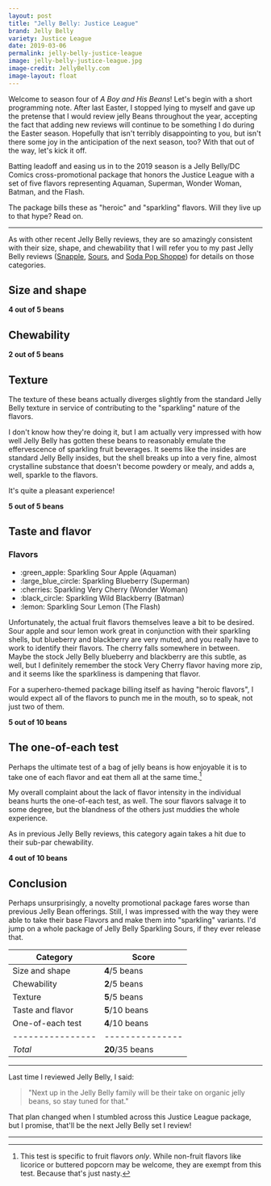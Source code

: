 ```yaml
---
layout: post
title: "Jelly Belly: Justice League"
brand: Jelly Belly
variety: Justice League
date: 2019-03-06
permalink: jelly-belly-justice-league
image: jelly-belly-justice-league.jpg
image-credit: JellyBelly.com
image-layout: float
---
```



Welcome to season four of <cite>A Boy and His Beans</cite>!
Let's begin with a short programming note.
After last Easter, I stopped lying to myself and
gave up the pretense that I would review jelly Beans throughout the year,
accepting the fact that adding new reviews
will continue to be something I do during the Easter season.
Hopefully that isn't terribly disappointing to you,
but isn't there some joy in the anticipation of the next season, too?
With that out of the way, let's kick it off.

Batting leadoff and easing us in to the 2019 season is
a Jelly Belly/DC Comics cross-promotional package
that honors the Justice League with a set of five flavors
representing Aquaman, Superman, Wonder Woman, Batman, and the Flash.

The package bills these as "heroic" and "sparkling" flavors.
Will they live up to that hype? Read on.


---

As with other recent Jelly Belly reviews, they are so amazingly consistent
with their size, shape, and chewability that I will refer you
to my past Jelly Belly reviews
([Snapple](/jelly-belly-snapple),
[Sours](/jelly-belly-sours), and
[Soda Pop Shoppe](/jelly-belly-soda-pop-shoppe))
for details on those categories.


## Size and shape

**4 out of 5 beans**


## Chewability

**2 out of 5 beans**


## Texture

The texture of these beans actually diverges slightly from
the standard Jelly Belly texture in service of
contributing to the "sparkling" nature of the flavors.

I don't know how they're doing it, but I am actually very impressed with
how well Jelly Belly has gotten these beans to reasonably emulate
the effervescence of sparkling fruit beverages.
It seems like the insides are standard Jelly Belly insides,
but the shell breaks up into a very fine, almost crystalline substance
that doesn't become powdery or mealy, and adds a, well, sparkle to the flavors.

It's quite a pleasant experience!

**5 out of 5 beans**


## Taste and flavor

<div class="inset">
    <h3>Flavors</h3>
    <ul class="emoji-list">
        <li>:green_apple: Sparkling Sour Apple (Aquaman)</li>
        <li>:large_blue_circle: Sparkling Blueberry (Superman)</li>
        <li>:cherries: Sparkling Very Cherry (Wonder Woman)</li>
        <li>:black_circle: Sparkling Wild Blackberry (Batman)</li>
        <li>:lemon: Sparkling Sour Lemon (The Flash)</li>
    </ul>
</div>

Unfortunately, the actual fruit flavors themselves leave a bit to be desired.
Sour apple and sour lemon work great in conjunction with their sparkling shells,
but blueberry and blackberry are very muted,
and you really have to work to identify their flavors.
The cherry falls somewhere in between.
Maybe the stock Jelly Belly blueberry and blackberry are this subtle, as well,
but I definitely remember the stock Very Cherry flavor having more zip,
and it seems like the sparkliness is dampening that flavor.

For a superhero-themed package billing itself as having "heroic flavors",
I would expect all of the flavors to punch me in the mouth, so to speak,
not just two of them.

**5 out of 10 beans**


## The one-of-each test

Perhaps the ultimate test of a bag of jelly beans is how enjoyable it is
to take one of each flavor and eat them all at the same time.[^1]

My overall complaint about the lack of flavor intensity in the individual beans
hurts the one-of-each test, as well.
The sour flavors salvage it to some degree, but the blandness of the others
just muddies the whole experience.

As in previous Jelly Belly reviews, this category again takes a hit
due to their sub-par chewability.

**4 out of 10 beans**


## Conclusion

Perhaps unsurprisingly, a novelty promotional package fares worse
than previous Jelly Bean offerings.
Still, I was impressed with the way they were able to take their base Flavors
and make them into "sparkling" variants.
I'd jump on a whole package of Jelly Belly Sparkling Sours,
if they ever release that.

Category         | Score
---------------- | ---------------
Size and shape   | **4**/5 beans
Chewability      | **2**/5 beans
Texture          | **5**/5 beans
Taste and flavor | **5**/10 beans
One-of-each test | **4**/10 beans
---------------- | ---------------
_Total_          | **20**/35 beans


---

Last time I reviewed Jelly Belly, I said:

> "Next up in the Jelly Belly family will be their take on organic jelly beans,
so stay tuned for that."

That plan changed when I stumbled across this Justice League package,
but I promise, that'll be the next Jelly Belly set I review!


---

[^1]: This test is specific to fruit flavors _only_. While non-fruit flavors like licorice or buttered popcorn may be welcome, they are exempt from this test. Because that's just nasty.
